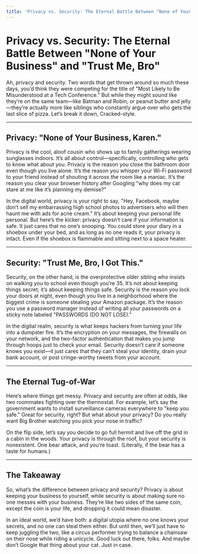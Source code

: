 ```yaml
---
title: 'Privacy vs. Security: The Eternal Battle Between "None of Your Business" and "Trust Me Bro"'
---
```


# Privacy vs. Security: The Eternal Battle Between "None of Your Business" and "Trust Me, Bro"

Ah, privacy and security. Two words that get thrown around so much these days, you’d think they were competing for the title of "Most Likely to Be Misunderstood at a Tech Conference." But while they might sound like they’re on the same team—like Batman and Robin, or peanut butter and jelly—they’re actually more like siblings who constantly argue over who gets the last slice of pizza. Let’s break it down, Cracked-style.

---

## **Privacy: "None of Your Business, Karen."**

Privacy is the cool, aloof cousin who shows up to family gatherings wearing sunglasses indoors. It’s all about control—specifically, controlling who gets to know what about you. Privacy is the reason you close the bathroom door even though you live alone. It’s the reason you whisper your Wi-Fi password to your friend instead of shouting it across the room like a maniac. It’s the reason you clear your browser history after Googling "why does my cat stare at me like it’s planning my demise?"

In the digital world, privacy is your right to say, "Hey, Facebook, maybe don’t sell my embarrassing high school photos to advertisers who will then haunt me with ads for acne cream." It’s about keeping your personal life personal. But here’s the kicker: privacy doesn’t care if your information is safe. It just cares that no one’s snooping. You could store your diary in a shoebox under your bed, and as long as no one reads it, your privacy is intact. Even if the shoebox is flammable and sitting next to a space heater.

---

## **Security: "Trust Me, Bro, I Got This."**

Security, on the other hand, is the overprotective older sibling who insists on walking you to school even though you’re 35. It’s not about keeping things secret; it’s about keeping things safe. Security is the reason you lock your doors at night, even though you live in a neighborhood where the biggest crime is someone stealing your Amazon package. It’s the reason you use a password manager instead of writing all your passwords on a sticky note labeled "PASSWORDS (DO NOT LOSE)."

In the digital realm, security is what keeps hackers from turning your life into a dumpster fire. It’s the encryption on your messages, the firewalls on your network, and the two-factor authentication that makes you jump through hoops just to check your email. Security doesn’t care if someone knows you exist—it just cares that they can’t steal your identity, drain your bank account, or post cringe-worthy tweets from your account.

---

## **The Eternal Tug-of-War**

Here’s where things get messy. Privacy and security are often at odds, like two roommates fighting over the thermostat. For example, let’s say the government wants to install surveillance cameras everywhere to "keep you safe." Great for security, right? But what about your privacy? Do you really want Big Brother watching you pick your nose in traffic?

On the flip side, let’s say you decide to go full hermit and live off the grid in a cabin in the woods. Your privacy is through the roof, but your security is nonexistent. One bear attack, and you’re toast. (Literally, if the bear has a taste for humans.)

---

## **The Takeaway**

So, what’s the difference between privacy and security? Privacy is about keeping your business to yourself, while security is about making sure no one messes with your business. They’re like two sides of the same coin, except the coin is your life, and dropping it could mean disaster.

In an ideal world, we’d have both: a digital utopia where no one knows your secrets, and no one can steal them either. But until then, we’ll just have to keep juggling the two, like a circus performer trying to balance a chainsaw on their nose while riding a unicycle. Good luck out there, folks. And maybe don’t Google that thing about your cat. Just in case.
